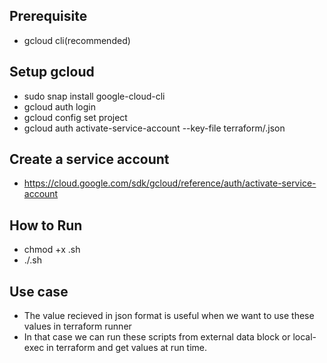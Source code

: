 ## Prerequisite

- gcloud cli(recommended)

## Setup gcloud

- sudo snap install google-cloud-cli
- gcloud auth login
- gcloud config set project <PROJECT-ID>
- gcloud auth activate-service-account --key-file terraform/<service-account-json-key>.json 

## Create a service account

- https://cloud.google.com/sdk/gcloud/reference/auth/activate-service-account

## How to Run

- chmod +x <script-name>.sh
- ./<script-name>.sh

## Use case
- The value recieved in json format is useful when we want to use these values in terraform runner
- In that case we can run these scripts from external data block or local-exec in terraform and get values at run time.